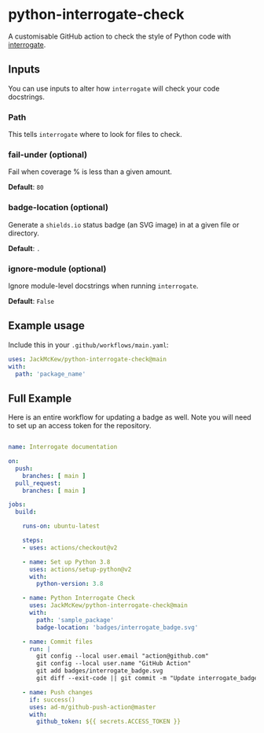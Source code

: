 # python-interrogate-check

A customisable GitHub action to check the style of Python code with [interrogate](https://pypi.org/project/interrogate/).

## Inputs

You can use inputs to alter how `interrogate` will check your code docstrings.

### Path

This tells `interrogate` where to look for files to check.

### fail-under (optional)

Fail when coverage % is less than a given amount.

**Default**: `80`

<!-- 
### exclude (optional)

Exclude PATHs of files and/or directories.

### ignore-init-method (optional)

Ignore `__init__` method of classes.

**Default**: `False`

### ignore-init-module (optional)

Ignore `__init__.py` modules.

**Default**: `False` -->

### badge-location (optional)

Generate a `shields.io` status badge (an SVG image) in at a given file or directory.

**Default**: `.`

### ignore-module (optional)

Ignore module-level docstrings when running `interrogate`.

**Default**: `False`


## Example usage

Include this in your `.github/workflows/main.yaml`:

```yaml
uses: JackMcKew/python-interrogate-check@main
with:
  path: 'package_name'
```

## Full Example

Here is an entire workflow for updating a badge as well. Note you will need to set up an access token for the repository.

``` yaml

name: Interrogate documentation

on:
  push:
    branches: [ main ]
  pull_request:
    branches: [ main ]

jobs:
  build:

    runs-on: ubuntu-latest

    steps:
    - uses: actions/checkout@v2

    - name: Set up Python 3.8
      uses: actions/setup-python@v2
      with:
        python-version: 3.8

    - name: Python Interrogate Check
      uses: JackMcKew/python-interrogate-check@main
      with:
        path: 'sample_package'
        badge-location: 'badges/interrogate_badge.svg'

    - name: Commit files
      run: |
        git config --local user.email "action@github.com"
        git config --local user.name "GitHub Action"
        git add badges/interrogate_badge.svg
        git diff --exit-code || git commit -m "Update interrogate_badge.svg" -a

    - name: Push changes
      if: success()
      uses: ad-m/github-push-action@master
      with:
        github_token: ${{ secrets.ACCESS_TOKEN }}
```

